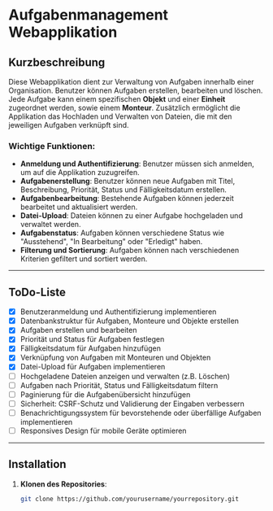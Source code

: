# Aufgabenmanagement Webapplikation

## Kurzbeschreibung

Diese Webapplikation dient zur Verwaltung von Aufgaben innerhalb einer Organisation. Benutzer können Aufgaben erstellen, bearbeiten und löschen. Jede Aufgabe kann einem spezifischen **Objekt** und einer **Einheit** zugeordnet werden, sowie einem **Monteur**. Zusätzlich ermöglicht die Applikation das Hochladen und Verwalten von Dateien, die mit den jeweiligen Aufgaben verknüpft sind.

### Wichtige Funktionen:
- **Anmeldung und Authentifizierung**: Benutzer müssen sich anmelden, um auf die Applikation zuzugreifen.
- **Aufgabenerstellung**: Benutzer können neue Aufgaben mit Titel, Beschreibung, Priorität, Status und Fälligkeitsdatum erstellen.
- **Aufgabenbearbeitung**: Bestehende Aufgaben können jederzeit bearbeitet und aktualisiert werden.
- **Datei-Upload**: Dateien können zu einer Aufgabe hochgeladen und verwaltet werden.
- **Aufgabenstatus**: Aufgaben können verschiedene Status wie "Ausstehend", "In Bearbeitung" oder "Erledigt" haben.
- **Filterung und Sortierung**: Aufgaben können nach verschiedenen Kriterien gefiltert und sortiert werden.

---

## ToDo-Liste

- [x] Benutzeranmeldung und Authentifizierung implementieren
- [x] Datenbankstruktur für Aufgaben, Monteure und Objekte erstellen
- [x] Aufgaben erstellen und bearbeiten
- [x] Priorität und Status für Aufgaben festlegen
- [x] Fälligkeitsdatum für Aufgaben hinzufügen
- [x] Verknüpfung von Aufgaben mit Monteuren und Objekten
- [x] Datei-Upload für Aufgaben implementieren
- [ ] Hochgeladene Dateien anzeigen und verwalten (z.B. Löschen)
- [ ] Aufgaben nach Priorität, Status und Fälligkeitsdatum filtern
- [ ] Paginierung für die Aufgabenübersicht hinzufügen
- [ ] Sicherheit: CSRF-Schutz und Validierung der Eingaben verbessern
- [ ] Benachrichtigungssystem für bevorstehende oder überfällige Aufgaben implementieren
- [ ] Responsives Design für mobile Geräte optimieren

---

## Installation

1. **Klonen des Repositories**:
   ```bash
   git clone https://github.com/yourusername/yourrepository.git